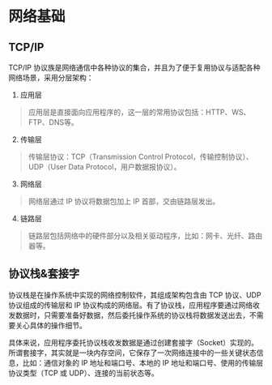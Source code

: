 # 网络基础

## TCP/IP

TCP/IP 协议族是网络通信中各种协议的集合，并且为了便于复用协议与适配各种网络场景，采用分层架构：

1. 应用层

> 应用层是直接面向应用程序的，这一层的常用协议包括：HTTP、WS、FTP、DNS等。

2. 传输层

> 传输层协议：TCP（Transmission Control Protocol，传输控制协议）、UDP（User Data Protocol，用户数据报协议）。

3. 网络层

> 网络层通过 IP 协议将数据包加上 IP 首部，交由链路层发出。

4. 链路层

> 链路层包括网络中的硬件部分以及相关驱动程序，比如：网卡、光纤、路由器等。

<ImageBox src="/frontend-notes/images/tcp-ip.jpg" title="TCP/IP 分层架构" />

<ImageBox src="/frontend-notes/images/tcp-ip-layer.jpg" title="TCP/IP 分层封装" />

## 协议栈&套接字

协议栈是在操作系统中实现的网络控制软件，其组成架构包含由 TCP 协议、UDP 协议组成的传输层和 IP 协议构成的网络层。有了协议栈，应用程序要通过网络收发数据时，只需要准备好数据，然后委托操作系统的协议栈将数据发送出去，不需要关心具体的操作细节。

具体来说，应用程序委托协议栈收发数据是通过创建套接字（Socket）实现的。所谓套接字，其实就是一块内存空间，它保存了一次网络连接中的一些关键状态信息，比如：通信对象的 IP 地址和端口号、本地的 IP 地址和端口号、使用的传输层协议类型（TCP 或 UDP）、连接的当前状态等。

<ImageBox src="/frontend-notes/images/socket.jpg" title="委托协议栈" />